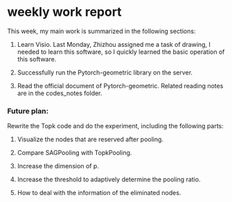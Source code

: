 # weekly work report

This week, my main work is summarized in the following sections:

1. Learn Visio. Last Monday, Zhizhou assigned me a task of drawing, I needed to learn this software, so I quickly learned the basic operation of this software.

2. Successfully run the Pytorch-geometric library on the server.

3. Read the official document of Pytorch-geometric. Related reading notes are in the codes_notes folder.

### Future plan:

  Rewrite the Topk code and do the experiment, including the following parts:

1. Visualize the nodes that are reserved after pooling.

2. Compare SAGPooling with TopkPooling.

3. Increase the dimension of p.

4. Increase the threshold to adaptively determine the pooling ratio.

5. How to deal with the information of the eliminated nodes.